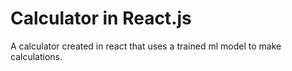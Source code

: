 # Calculator in React.js

A calculator created in react that uses a trained ml model to make calculations.